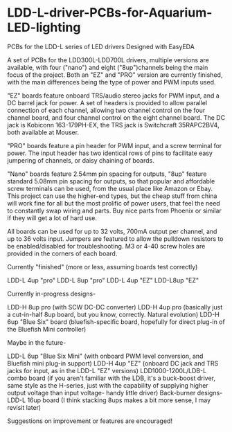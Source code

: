 # LDD-L-driver-PCBs-for-Aquarium-LED-lighting
PCBs for the LDD-L series of LED drivers
Designed with EasyEDA

A set of PCBs for the LDD300L-LDD700L drivers, multiple versions are available, with four ("nano") and eight ("8up")channels being the main focus of the project. Both an "EZ" and "PRO" version are currently finished, with the main differences being the type of power and PWM inputs used. 

"EZ" boards feature onboard TRS/audio stereo jacks for PWM input, and a DC barrel jack for power. A set of headers is provided to allow parallel connection of each channel, allowing two channel control on the four channel board, and four channel control on the eight channel board. The DC jack is Kobiconn 163-179PH-EX, the TRS jack is Switchcraft 35RAPC2BV4, both available at Mouser.

"PRO" boards feature a pin header for PWM input, and a screw terminal for power. The input header has two identical rows of pins to facilitate easy jumpering of channels, or daisy chaining of boards.

"Nano" boards feature 2.54mm pin spacing for outputs, "8up" feature standard 5.08mm pin spacing for outputs, so that popular and affordable screw terminals can be used, from the usual place like Amazon or Ebay. This project can use the higher-end types, but the cheap stuff from china will work fine for all but the most prolific of power users, that feel the need to constantly swap wiring and parts. Buy nice parts from Phoenix or similar if they will get a lot of hard use.

All boards can be used for up to 32 volts, 700mA output per channel, and up to 36 volts input. Jumpers are featured to allow the pulldown resistors to be enabled/disabled for troubleshooting. M3 or 4-40 screw holes are provided in the corners of each board.

Currently "finished" (more or less, assuming boards test correctly)

LDD-L 4up "pro"
LDD-L 8up "pro"
LDD-L 4up "EZ"
LDD-L8up "EZ"

Currently in-progress designs-

LDD-H 8up pro (with SCW DC-DC converter)
LDD-H 4up pro (basically just a cut-in-half 8up board, but you know, correctly. Natural evolution)
LDD-H 6up "Blue Six" board (bluefish-specific board, hopefully for direct plug-in of the Bluefish Mini controller)

Maybe in the future-

LDD-L 6up "Blue Six Mini" (with onboard PWM level conversion, and Bluefish mini plug-in support)
LDD-H 4up "EZ" (onboard DC jack and TRS jacks for input, as in the LDD-L "EZ" versions)
LDD1000-1200L/LDB-L combo board (if you aren't familiar with the LDB, it's a buck-boost driver, same style as the H-series, just with the capability of supplying higher output voltage than input voltage- handy little driver)
Back-burner designs-
LDD-L 16up board (I think stacking 8ups makes a bit more sense, I may revisit later)

Suggestions on improvement or features are encouraged!

